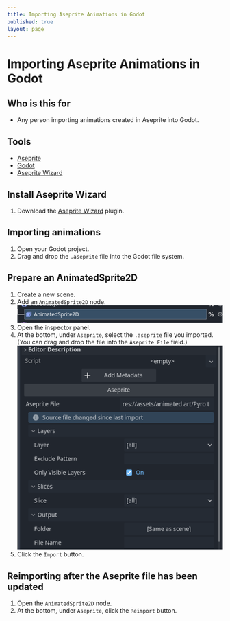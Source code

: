 ```yaml
---
title: Importing Aseprite Animations in Godot
published: true
layout: page
---
```

# Importing Aseprite Animations in Godot

## Who is this for

- Any person importing animations created in Aseprite into Godot.

## Tools

- [Aseprite](https://www.aseprite.org/)
- [Godot](https://godotengine.org/)
- [Aseprite Wizard](https://godotengine.org/asset-library/asset/713)

## Install Aseprite Wizard

1. Download the [Aseprite Wizard](https://godotengine.org/asset-library/asset/713) plugin.

## Importing animations

1. Open your Godot project.
2. Drag and drop the `.aseprite` file into the Godot file system.

## Prepare an AnimatedSprite2D

1. Create a new scene.
2. Add an `AnimatedSprite2D` node.
![alt text](image-4.png)
3. Open the inspector panel.
4. At the bottom, under `Aseprite`, select the `.aseprite` file you imported. (You can drag and drop the file into the `Aseprite File` field.)
![alt text](image-5.png)
5. Click the `Import` button.

## Reimporting after the Aseprite file has been updated

1. Open the `AnimatedSprite2D` node.
2. At the bottom, under `Aseprite`, click the `Reimport` button.

